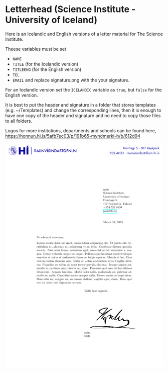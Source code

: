 # Letterhead (Science Institute - University of Iceland)

Here is an Icelandic and English versions of a letter material for The Science Institute.

Theese variables must be set
* `NAME`
* `TITLE` (for the Icelandic version)
* `TITLEENG` (for the English version)
* `TEL`
* `EMAIL`
and replace signature.png with the your signature.

For an Icelandic version set the `ICELANDIC` variable as `true`, but `false` for the English version.

It is best to put the header and signature in a folder that stores templates (e.g. ~/Templates) and change the corresponding lines, then it is enough to have one copy of the header and signature and no need to copy those files to all folders.

Logos for more institutions, departments and schools can be found here, https://honnun.hi.is/5afb7ec03/p/191b65-myndmerki-h/b/612d94

![Screenshot](letter_en.png)
